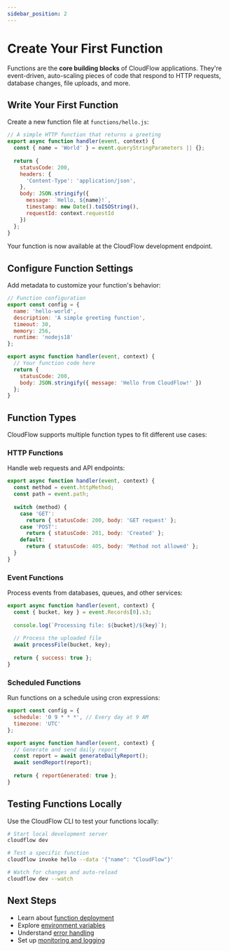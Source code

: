 ```yaml
---
sidebar_position: 2
---
```


# Create Your First Function

Functions are the **core building blocks** of CloudFlow applications. They're event-driven, auto-scaling pieces of code that respond to HTTP requests, database changes, file uploads, and more.

## Write Your First Function

Create a new function file at `functions/hello.js`:

```javascript title="functions/hello.js"
// A simple HTTP function that returns a greeting
export async function handler(event, context) {
  const { name = 'World' } = event.queryStringParameters || {};
  
  return {
    statusCode: 200,
    headers: {
      'Content-Type': 'application/json',
    },
    body: JSON.stringify({
      message: `Hello, ${name}!`,
      timestamp: new Date().toISOString(),
      requestId: context.requestId
    })
  };
}
```

Your function is now available at the CloudFlow development endpoint.

## Configure Function Settings

Add metadata to customize your function's behavior:

```javascript title="functions/hello.js" {1-8}
// Function configuration
export const config = {
  name: 'hello-world',
  description: 'A simple greeting function',
  timeout: 30,
  memory: 256,
  runtime: 'nodejs18'
};

export async function handler(event, context) {
  // Your function code here
  return {
    statusCode: 200,
    body: JSON.stringify({ message: 'Hello from CloudFlow!' })
  };
}
```

## Function Types

CloudFlow supports multiple function types to fit different use cases:

### HTTP Functions

Handle web requests and API endpoints:

```javascript title="functions/api.js"
export async function handler(event, context) {
  const method = event.httpMethod;
  const path = event.path;
  
  switch (method) {
    case 'GET':
      return { statusCode: 200, body: 'GET request' };
    case 'POST':
      return { statusCode: 201, body: 'Created' };
    default:
      return { statusCode: 405, body: 'Method not allowed' };
  }
}
```

### Event Functions

Process events from databases, queues, and other services:

```javascript title="functions/process-upload.js"
export async function handler(event, context) {
  const { bucket, key } = event.Records[0].s3;
  
  console.log(`Processing file: ${bucket}/${key}`);
  
  // Process the uploaded file
  await processFile(bucket, key);
  
  return { success: true };
}
```

### Scheduled Functions

Run functions on a schedule using cron expressions:

```javascript title="functions/daily-report.js"
export const config = {
  schedule: '0 9 * * *', // Every day at 9 AM
  timezone: 'UTC'
};

export async function handler(event, context) {
  // Generate and send daily report
  const report = await generateDailyReport();
  await sendReport(report);
  
  return { reportGenerated: true };
}
```

## Testing Functions Locally

Use the CloudFlow CLI to test your functions locally:

```bash
# Start local development server
cloudflow dev

# Test a specific function
cloudflow invoke hello --data '{"name": "CloudFlow"}'

# Watch for changes and auto-reload
cloudflow dev --watch
```

## Next Steps

- Learn about [function deployment](/docs/tutorial-basics/deploy-your-site)
- Explore [environment variables](/docs/tutorial-basics/create-a-page)
- Understand [error handling](/docs/tutorial-basics/markdown-features)
- Set up [monitoring and logging](/docs/tutorial-extras/manage-docs-versions)
